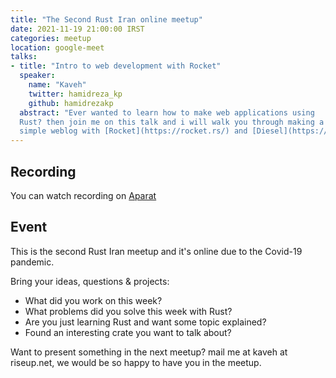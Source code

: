 ```yaml
---
title: "The Second Rust Iran online meetup"
date: 2021-11-19 21:00:00 IRST
categories: meetup 
location: google-meet
talks:
- title: "Intro to web development with Rocket"
  speaker:
    name: "Kaveh"
    twitter: hamidreza_kp
    github: hamidrezakp
  abstract: "Ever wanted to learn how to make web applications using
  Rust? then join me on this talk and i will walk you through making a
  simple weblog with [Rocket](https://rocket.rs/) and [Diesel](https://diesel.rs/)."
---
```


## Recording
You can watch recording on <!-- [Youtube](https://youtu.be/A2vPzWnC0Nc) or -->
[Aparat](https://www.aparat.com/v/snjYX)

## Event

This is the second Rust Iran meetup and it's online due to the Covid-19
pandemic.

Bring your ideas, questions & projects:
- What did you work on this week?
- What problems did you solve this week with Rust?
- Are you just learning Rust and want some topic explained?
- Found an interesting crate you want to talk about?

Want to present something in the next meetup? mail me at kaveh at
riseup.net, we would be so happy to have you in the meetup.


